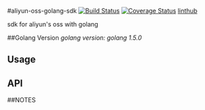 #aliyun-oss-golang-sdk
[![Build Status](https://travis-ci.org/cz-it/aliyun-oss-golang-sdk.svg?branch=master)](https://travis-ci.org/cz-it/aliyun-oss-golang-sdk)
[![Coverage Status](https://coveralls.io/repos/cz-it/aliyun-oss-golang-sdk/badge.svg?branch=master&service=github)](https://coveralls.io/github/cz-it/aliyun-oss-golang-sdk?branch=master)
[linthub](https://github.com/cz-it/aliyun-oss-golang-sdk-linthub/pulls)

sdk for aliyun's oss with golang

##Golang Version
*golang version: golang 1.5.0*

## Usage

## API

##NOTES




